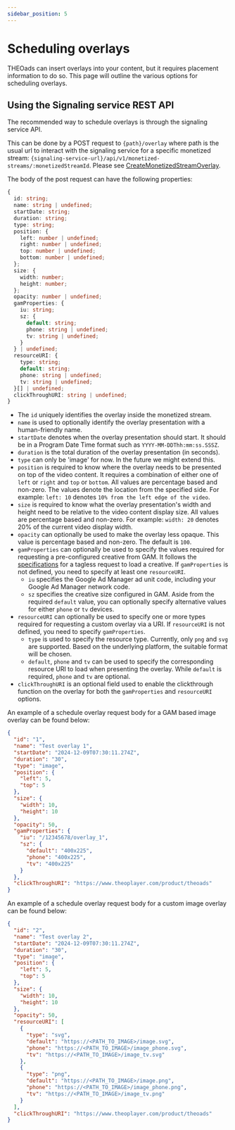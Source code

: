 ```yaml
---
sidebar_position: 5
---
```


# Scheduling overlays

THEOads can insert overlays into your content, but it requires placement information to do so. This page will outline the various options for scheduling overlays.

## Using the Signaling service REST API

The recommended way to schedule overlays is through the signaling service API.

This can be done by a POST request to `{path}/overlay` where path is the usual url to interact with the signaling service for a specific monetized stream: `{signaling-service-url}/api/v1/monetized-streams/:monetizedStreamId`. Please see [CreateMonetizedStreamOverlay](/theoads/api/signaling/create-monetized-stream-overlay/).

The body of the post request can have the following properties:

```ts
{
  id: string;
  name: string | undefined;
  startDate: string;
  duration: string;
  type: string;
  position: {
    left: number | undefined;
    right: number | undefined;
    top: number | undefined;
    bottom: number | undefined;
  };
  size: {
    width: number;
    height: number;
  };
  opacity: number | undefined;
  gamProperties: {
    iu: string;
    sz: {
      default: string;
      phone: string | undefined;
      tv: string | undefined;
    }
  } | undefined;
  resourceURI: {
    type: string;
    default: string;
    phone: string | undefined;
    tv: string | undefined;
  }[] | undefined;
  clickThroughURI: string | undefined;
}
```

- The `id` uniquely identifies the overlay inside the monetized stream.
- `name` is used to optionally identify the overlay presentation with a human-friendly name.
- `startDate` denotes when the overlay presentation should start. It should be in a Program Date Time format such as `YYYY-MM-DDThh:mm:ss.SSSZ`.
- `duration` is the total duration of the overlay presentation (in seconds).
- `type` can only be 'image' for now. In the future we might extend this.
- `position` is required to know where the overlay needs to be presented on top of the video content. It requires a combination of either one of `left` or `right` and `top` or `bottom`. All values are percentage based and non-zero. The values denote the location from the specified side. For example: `left: 10` denotes `10% from the left edge of the video`.
- `size` is required to know what the overlay presentation's width and height need to be relative to the video content display size. All values are percentage based and non-zero. For example: `width: 20` denotes 20% of the current video display width.
- `opacity` can optionally be used to make the overlay less opaque. This value is percentage based and non-zero. The default is `100`.
- `gamProperties` can optionally be used to specify the values required for requesting a pre-configured creative from GAM. It follows the [specifications](https://support.google.com/admanager/answer/2623168#zippy=%2Crequired-parameters) for a tagless request to load a creative. If `gamProperties` is not defined, you need to specify at least one `resourceURI`.
  - `iu` specifies the Google Ad Manager ad unit code, including your Google Ad Manager network code.
  - `sz` specifies the creative size configured in GAM. Aside from the required `default` value, you can optionally specify alternative values for either `phone` or `tv` devices.
- `resourceURI` can optionally be used to specify one or more types required for requesting a custom overlay via a URI. If `resourceURI` is not defined, you need to specify `gamProperties`.
  - `type` is used to specify the resource type. Currently, only `png` and `svg` are supported. Based on the underlying platform, the suitable format will be chosen.
  - `default`, `phone` and `tv` can be used to specify the corresponding resource URI to load when presenting the overlay. While `default` is required, `phone` and `tv` are optional.
- `clickThroughURI` is an optional field used to enable the clickthrough function on the overlay for both the `gamProperties` and `resourceURI` options.

An example of a schedule overlay request body for a GAM based image overlay can be found below:

```json
{
  "id": "1",
  "name": "Test overlay 1",
  "startDate": "2024-12-09T07:30:11.274Z",
  "duration": "30",
  "type": "image",
  "position": {
    "left": 5,
    "top": 5
  },
  "size": {
    "width": 10,
    "height": 10
  },
  "opacity": 50,
  "gamProperties": {
    "iu": "/12345678/overlay_1",
    "sz": {
      "default": "400x225",
      "phone": "400x225",
      "tv": "400x225"
    }
  },
  "clickThroughURI": "https://www.theoplayer.com/product/theoads"
}
```

An example of a schedule overlay request body for a custom image overlay can be found below:

```json
{
  "id": "2",
  "name": "Test overlay 2",
  "startDate": "2024-12-09T07:30:11.274Z",
  "duration": "30",
  "type": "image",
  "position": {
    "left": 5,
    "top": 5
  },
  "size": {
    "width": 10,
    "height": 10
  },
  "opacity": 50,
  "resourceURI": [
    {
      "type": "svg",
      "default": "https://<PATH_TO_IMAGE>/image.svg",
      "phone": "https://<PATH_TO_IMAGE>/image_phone.svg",
      "tv": "https://<PATH_TO_IMAGE>/image_tv.svg"
    },
    {
      "type": "png",
      "default": "https://<PATH_TO_IMAGE>/image.png",
      "phone": "https://<PATH_TO_IMAGE>/image_phone.png",
      "tv": "https://<PATH_TO_IMAGE>/image_tv.png"
    }
  ],
  "clickThroughURI": "https://www.theoplayer.com/product/theoads"
}
```
